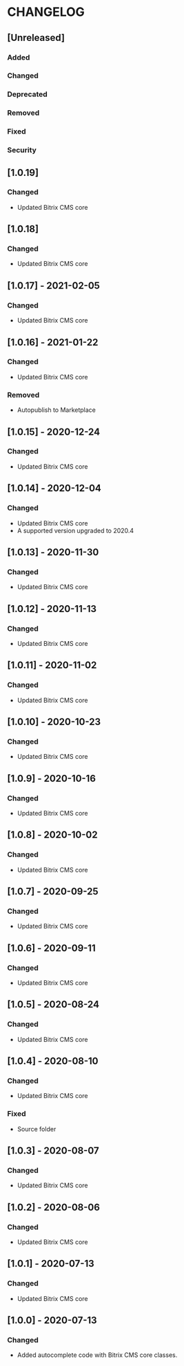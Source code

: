 # CHANGELOG

## [Unreleased]
### Added

### Changed

### Deprecated

### Removed

### Fixed

### Security
## [1.0.19]
### Changed
- Updated Bitrix CMS core

## [1.0.18]
### Changed
- Updated Bitrix CMS core

## [1.0.17] - 2021-02-05
### Changed
- Updated Bitrix CMS core

## [1.0.16] - 2021-01-22
### Changed
- Updated Bitrix CMS core

### Removed
- Autopublish to Marketplace

## [1.0.15] - 2020-12-24
### Changed
- Updated Bitrix CMS core

## [1.0.14] - 2020-12-04
### Changed
- Updated Bitrix CMS core
- A supported version upgraded to 2020.4

## [1.0.13] - 2020-11-30
### Changed
- Updated Bitrix CMS core

## [1.0.12] - 2020-11-13
### Changed
- Updated Bitrix CMS core

## [1.0.11] - 2020-11-02
### Changed
- Updated Bitrix CMS core

## [1.0.10] - 2020-10-23
### Changed
- Updated Bitrix CMS core

## [1.0.9] - 2020-10-16
### Changed
- Updated Bitrix CMS core

## [1.0.8] - 2020-10-02
### Changed
- Updated Bitrix CMS core

## [1.0.7] - 2020-09-25
### Changed
- Updated Bitrix CMS core

## [1.0.6] - 2020-09-11
### Changed
- Updated Bitrix CMS core

## [1.0.5] - 2020-08-24
### Changed
- Updated Bitrix CMS core

## [1.0.4] - 2020-08-10
### Changed
- Updated Bitrix CMS core

### Fixed
- Source folder

## [1.0.3] - 2020-08-07
### Changed
- Updated Bitrix CMS core

## [1.0.2] - 2020-08-06
### Changed
- Updated Bitrix CMS core

## [1.0.1] - 2020-07-13
### Changed
- Updated Bitrix CMS core

## [1.0.0] - 2020-07-13
### Changed
- Added autocomplete code with Bitrix CMS core classes. 